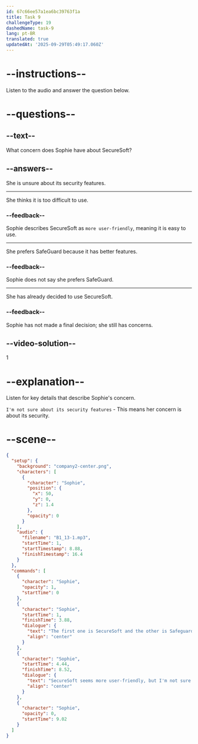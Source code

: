 ```yaml
---
id: 67c66ee57a1ea6bc39763f1a
title: Task 9
challengeType: 19
dashedName: task-9
lang: pt-BR
translated: true
updatedAt: '2025-09-29T05:49:17.060Z'
---
```


<!-- (audio) Sophie: The first one is SecureSoft, and the other is SafeGuard. SecureSoft seems more user-friendly, but I'm not sure about its security features. -->

# --instructions--

Listen to the audio and answer the question below.

# --questions--

## --text--

What concern does Sophie have about SecureSoft?

## --answers--

She is unsure about its security features.

---

She thinks it is too difficult to use.

### --feedback--

Sophie describes SecureSoft as `more user-friendly`, meaning it is easy to use.

---

She prefers SafeGuard because it has better features.

### --feedback--

Sophie does not say she prefers SafeGuard.

---

She has already decided to use SecureSoft.

### --feedback--

Sophie has not made a final decision; she still has concerns.

## --video-solution--

1

# --explanation--

Listen for key details that describe Sophie's concern.

`I'm not sure about its security features` - This means her concern is about its security.  

# --scene--

```json
{
  "setup": {
    "background": "company2-center.png",
    "characters": [
      {
        "character": "Sophie",
        "position": {
          "x": 50,
          "y": 0,
          "z": 1.4
        },
        "opacity": 0
      }
    ],
    "audio": {
      "filename": "B1_13-1.mp3",
      "startTime": 1,
      "startTimestamp": 8.88,
      "finishTimestamp": 16.4
    }
  },
  "commands": [
    {
      "character": "Sophie",
      "opacity": 1,
      "startTime": 0
    },
    {
      "character": "Sophie",
      "startTime": 1,
      "finishTime": 3.88,
      "dialogue": {
        "text": "The first one is SecureSoft and the other is Safeguard.",
        "align": "center"
      }
    },
    {
      "character": "Sophie",
      "startTime": 4.44,
      "finishTime": 8.52,
      "dialogue": {
        "text": "SecureSoft seems more user-friendly, but I'm not sure about its security features.",
        "align": "center"
      }
    },
    {
      "character": "Sophie",
      "opacity": 0,
      "startTime": 9.02
    }
  ]
}
```

